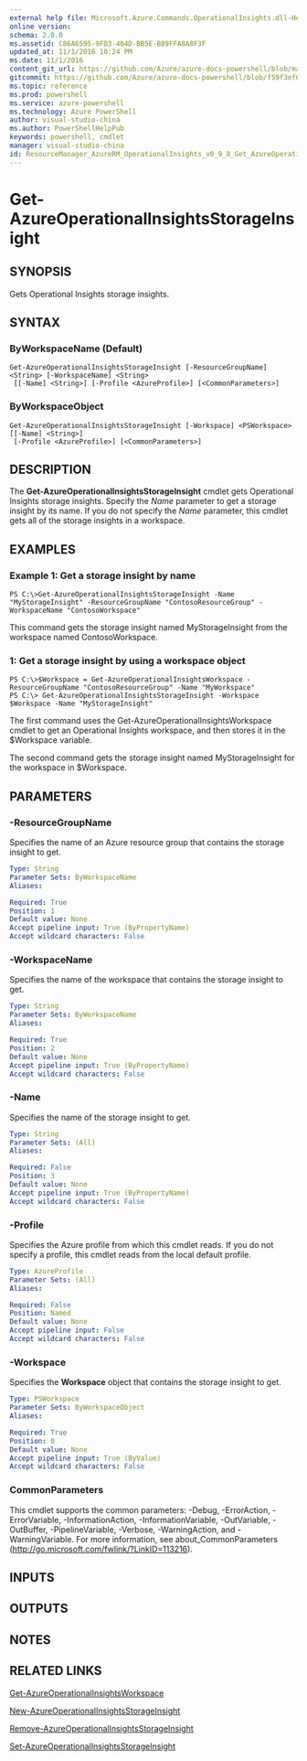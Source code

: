 ```yaml
---
external help file: Microsoft.Azure.Commands.OperationalInsights.dll-Help.xml
online version: 
schema: 2.0.0
ms.assetid: C86A6595-9FD3-404D-BB5E-B89FFA8A8F3F
updated_at: 11/1/2016 10:24 PM
ms.date: 11/1/2016
content_git_url: https://github.com/Azure/azure-docs-powershell/blob/master/azureps-cmdlets-docs/ResourceManager/AzureRM.OperationalInsights/v0.9.8/Get-AzureOperationalInsightsStorageInsight.md
gitcommit: https://github.com/Azure/azure-docs-powershell/blob/f59f3ef60bc592383812213e69fd77ba950759ed/azureps-cmdlets-docs/ResourceManager/AzureRM.OperationalInsights/v0.9.8/Get-AzureOperationalInsightsStorageInsight.md
ms.topic: reference
ms.prod: powershell
ms.service: azure-powershell
ms.technology: Azure PowerShell
author: visual-studio-china
ms.author: PowerShellHelpPub
keywords: powershell, cmdlet
manager: visual-studio-china
id: ResourceManager_AzureRM_OperationalInsights_v0_9_8_Get_AzureOperationalInsightsStorageInsight_md
---
```


# Get-AzureOperationalInsightsStorageInsight

## SYNOPSIS
Gets Operational Insights storage insights.

## SYNTAX

### ByWorkspaceName (Default)
```
Get-AzureOperationalInsightsStorageInsight [-ResourceGroupName] <String> [-WorkspaceName] <String>
 [[-Name] <String>] [-Profile <AzureProfile>] [<CommonParameters>]
```

### ByWorkspaceObject
```
Get-AzureOperationalInsightsStorageInsight [-Workspace] <PSWorkspace> [[-Name] <String>]
 [-Profile <AzureProfile>] [<CommonParameters>]
```

## DESCRIPTION
The **Get-AzureOperationalInsightsStorageInsight** cmdlet gets Operational Insights storage insights.
Specify the *Name* parameter to get a storage insight by its name.
If you do not specify the *Name* parameter, this cmdlet gets all of the storage insights in a workspace.

## EXAMPLES

### Example 1: Get a storage insight by name
```
PS C:\>Get-AzureOperationalInsightsStorageInsight -Name "MyStorageInsight" -ResourceGroupName "ContosoResourceGroup" -WorkspaceName "ContosoWorkspace"
```

This command gets the storage insight named MyStorageInsight from the workspace named ContosoWorkspace.

### 1: Get a storage insight by using a workspace object
```
PS C:\>$Workspace = Get-AzureOperationalInsightsWorkspace -ResourceGroupName "ContosoResourceGroup" -Name "MyWorkspace"
PS C:\> Get-AzureOperationalInsightsStorageInsight -Workspace $Workspace -Name "MyStorageInsight"
```

The first command uses the Get-AzureOperationalInsightsWorkspace cmdlet to get an Operational Insights workspace, and then stores it in the $Workspace variable.

The second command gets the storage insight named MyStorageInsight for the workspace in $Workspace.

## PARAMETERS

### -ResourceGroupName
Specifies the name of an Azure resource group that contains the storage insight to get.

```yaml
Type: String
Parameter Sets: ByWorkspaceName
Aliases: 

Required: True
Position: 1
Default value: None
Accept pipeline input: True (ByPropertyName)
Accept wildcard characters: False
```

### -WorkspaceName
Specifies the name of the workspace that contains the storage insight to get.

```yaml
Type: String
Parameter Sets: ByWorkspaceName
Aliases: 

Required: True
Position: 2
Default value: None
Accept pipeline input: True (ByPropertyName)
Accept wildcard characters: False
```

### -Name
Specifies the name of the storage insight to get.

```yaml
Type: String
Parameter Sets: (All)
Aliases: 

Required: False
Position: 3
Default value: None
Accept pipeline input: True (ByPropertyName)
Accept wildcard characters: False
```

### -Profile
Specifies the Azure profile from which this cmdlet reads.
If you do not specify a profile, this cmdlet reads from the local default profile.

```yaml
Type: AzureProfile
Parameter Sets: (All)
Aliases: 

Required: False
Position: Named
Default value: None
Accept pipeline input: False
Accept wildcard characters: False
```

### -Workspace
Specifies the **Workspace** object that contains the storage insight to get.

```yaml
Type: PSWorkspace
Parameter Sets: ByWorkspaceObject
Aliases: 

Required: True
Position: 0
Default value: None
Accept pipeline input: True (ByValue)
Accept wildcard characters: False
```

### CommonParameters
This cmdlet supports the common parameters: -Debug, -ErrorAction, -ErrorVariable, -InformationAction, -InformationVariable, -OutVariable, -OutBuffer, -PipelineVariable, -Verbose, -WarningAction, and -WarningVariable. For more information, see about_CommonParameters (http://go.microsoft.com/fwlink/?LinkID=113216).

## INPUTS

## OUTPUTS

## NOTES

## RELATED LINKS

[Get-AzureOperationalInsightsWorkspace](xref:ResourceManager/AzureRM.OperationalInsights/v0.9.8/Get-AzureOperationalInsightsWorkspace.md)

[New-AzureOperationalInsightsStorageInsight](xref:ResourceManager/AzureRM.OperationalInsights/v0.9.8/New-AzureOperationalInsightsStorageInsight.md)

[Remove-AzureOperationalInsightsStorageInsight](xref:ResourceManager/AzureRM.OperationalInsights/v0.9.8/Remove-AzureOperationalInsightsStorageInsight.md)

[Set-AzureOperationalInsightsStorageInsight](xref:ResourceManager/AzureRM.OperationalInsights/v0.9.8/Set-AzureOperationalInsightsStorageInsight.md)



